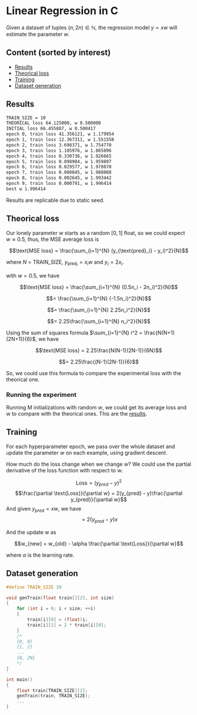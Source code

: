 # Linear Regression in C
Given a dataset of tuples $(n, 2n) \in \mathbb{N}$, the regression model $y = xw$ will estimate the parameter $w$.

## Content (sorted by interest)
- [Results](#results)
- [Theorical loss](#theorical-loss)
- [Training](#training)
- [Dataset generation](#dataset-generation)

## Results
```bash
TRAIN_SIZE = 10
THEORICAL loss 64.125000, w 0.500000
INITIAL loss 66.455887, w 0.500417
epoch 0, train loss 41.356121, w 1.179954
epoch 1, train loss 12.367311, w 1.551558
epoch 2, train loss 3.698371, w 1.754770
epoch 3, train loss 1.105976, w 1.865896
epoch 4, train loss 0.330736, w 1.926665
epoch 5, train loss 0.098904, w 1.959897
epoch 6, train loss 0.029577, w 1.978070
epoch 7, train loss 0.008845, w 1.988008
epoch 8, train loss 0.002645, w 1.993442
epoch 9, train loss 0.000791, w 1.996414
best w 1.996414
```
Results are replicable due to static seed.

## Theorical loss
Our lonely parameter $w$ starts as a random $[0, 1]$ float, so we could expect $w \approx 0.5$, thus, the MSE average loss is

$$\text{MSE loss} = \frac{\sum_{i=1}^{N} (y_{\text{pred}_i} - y_i)^2}{N}$$

where $N$ = TRAIN_SIZE, $y_{\text{pred}_i} = x_iw$ and $y_i = 2x_i$.

with $w = 0.5$, we have

$$\text{MSE loss} = \frac{\sum_{i=1}^{N} (0.5n_i - 2n_i)^2}{N}$$

$$= \frac{\sum_{i=1}^{N} (-1.5n_i)^2}{N}$$

$$= \frac{\sum_{i=1}^{N} 2.25n_i^2}{N}$$

$$= 2.25\frac{\sum_{i=1}^{N} n_i^2}{N}$$

Using the sum of squares formula $\sum_{i=1}^{N} i^2 = \frac{N(N+1)(2N+1)}{6}$, we have

$$\text{MSE loss} = 2.25\frac{N(N-1)(2N-1)}{6N}$$

$$= 2.25\frac{(N-1)(2N-1)}{6}$$

So, we could use this formula to compare the experimental loss with the theorical one.

### Running the experiment
Running M initializations with random $w$, we could get its average loss and w to compare with the theorical ones. This are the [results](#results).

## Training
For each hyperparameter epoch, we pass over the whole dataset and update the parameter $w$ on each example, using gradient descent.

How much do the loss change when we change $w$? We could use the partial derivative of the loss function with respect to $w$.

$$\text{Loss} = (y_{pred} - y)^2$$
$$\frac{\partial \text{Loss}}{\partial w} = 2(y_{pred} - y)\frac{\partial y_{pred}}{\partial w}$$
And given $y_{pred} = xw$, we have
$$= 2(y_{pred} - y)x$$

And the update w as

$$w_{new} = w_{old} - \alpha \frac{\partial \text{Loss}}{\partial w}$$

where $\alpha$ is the learning rate.

## Dataset generation
```c
#define TRAIN_SIZE 10

void genTrain(float train[][2], int size)
{
    for (int i = 0; i < size; ++i)
    {
        train[i][0] = (float)i;
        train[i][1] = 2 * train[i][0];
    }
    /*
    {0, 0}
    {1, 2}
    ...
    {N, 2N}
    */
}

int main()
{
    float train[TRAIN_SIZE][2];
    genTrain(train, TRAIN_SIZE);
    ...
}
```